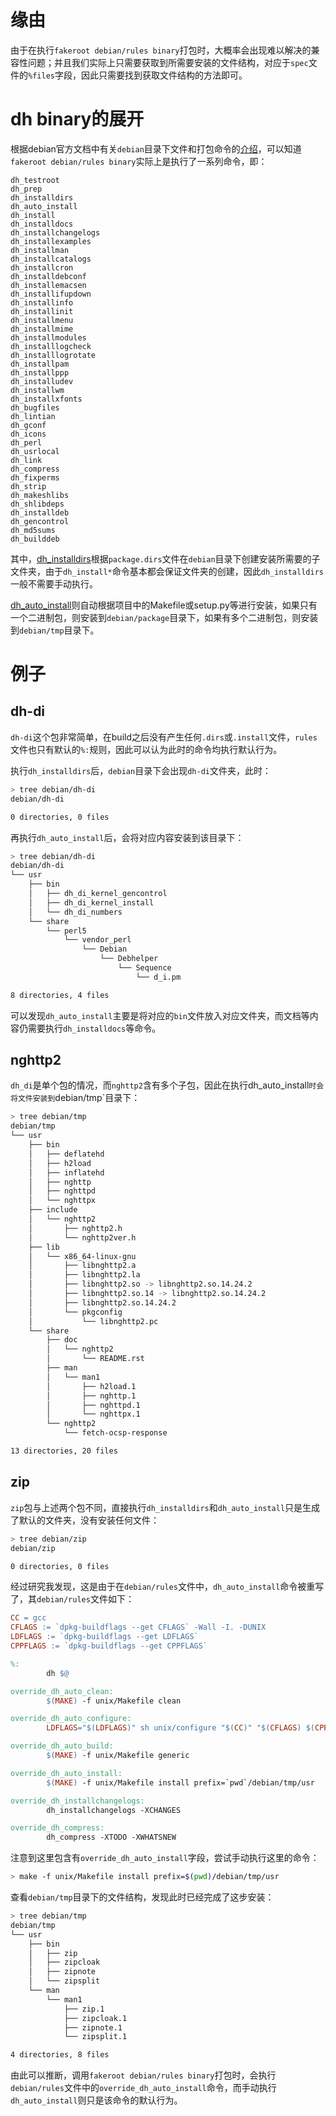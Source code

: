 # 缘由
由于在执行`fakeroot debian/rules binary`打包时，大概率会出现难以解决的兼容性问题；并且我们实际上只需要获取到所需要安装的文件结构，对应于`spec`文件的`%files`字段，因此只需要找到获取文件结构的方法即可。

# dh binary的展开
根据debian官方文档中有关`debian`目录下文件和打包命令的[介绍](https://www.debian.org/doc/manuals/maint-guide/dreq.zh-cn.html)，可以知道`fakeroot debian/rules binary`实际上是执行了一系列命令，即：
```
dh_testroot
dh_prep
dh_installdirs
dh_auto_install
dh_install
dh_installdocs
dh_installchangelogs
dh_installexamples
dh_installman
dh_installcatalogs
dh_installcron
dh_installdebconf
dh_installemacsen
dh_installifupdown
dh_installinfo
dh_installinit
dh_installmenu
dh_installmime
dh_installmodules
dh_installlogcheck
dh_installlogrotate
dh_installpam
dh_installppp
dh_installudev
dh_installwm
dh_installxfonts
dh_bugfiles
dh_lintian
dh_gconf
dh_icons
dh_perl
dh_usrlocal
dh_link
dh_compress
dh_fixperms
dh_strip
dh_makeshlibs
dh_shlibdeps
dh_installdeb
dh_gencontrol
dh_md5sums
dh_builddeb
```
其中，[dh_installdirs](https://manpages.debian.org/testing/debhelper/dh_installdirs.1.en.html)根据`package.dirs`文件在`debian`目录下创建安装所需要的子文件夹，由于`dh_install*`命令基本都会保证文件夹的创建，因此`dh_installdirs`一般不需要手动执行。

[dh_auto_install](https://manpages.debian.org/jessie/debhelper/dh_auto_install.1.en.html)则自动根据项目中的Makefile或setup.py等进行安装，如果只有一个二进制包，则安装到`debian/package`目录下，如果有多个二进制包，则安装到`debian/tmp`目录下。

# 例子
## dh-di
`dh-di`这个包非常简单，在build之后没有产生任何`.dirs`或`.install`文件，`rules`文件也只有默认的`%:`规则，因此可以认为此时的命令均执行默认行为。

执行`dh_installdirs`后，`debian`目录下会出现`dh-di`文件夹，此时：
```bash
> tree debian/dh-di
debian/dh-di

0 directories, 0 files
```
再执行`dh_auto_install`后，会将对应内容安装到该目录下：
```bash
> tree debian/dh-di
debian/dh-di
└── usr
    ├── bin
    │   ├── dh_di_kernel_gencontrol
    │   ├── dh_di_kernel_install
    │   └── dh_di_numbers
    └── share
        └── perl5
            └── vendor_perl
                └── Debian
                    └── Debhelper
                        └── Sequence
                            └── d_i.pm

8 directories, 4 files
```
可以发现`dh_auto_install`主要是将对应的`bin`文件放入对应文件夹，而文档等内容仍需要执行`dh_installdocs`等命令。

## nghttp2
`dh_di`是单个包的情况，而`nghttp2`含有多个子包，因此在执行dh_auto_install`时会将文件安装到`debian/tmp`目录下：
```bash
> tree debian/tmp  
debian/tmp
└── usr
    ├── bin
    │   ├── deflatehd
    │   ├── h2load
    │   ├── inflatehd
    │   ├── nghttp
    │   ├── nghttpd
    │   └── nghttpx
    ├── include
    │   └── nghttp2
    │       ├── nghttp2.h
    │       └── nghttp2ver.h
    ├── lib
    │   └── x86_64-linux-gnu
    │       ├── libnghttp2.a
    │       ├── libnghttp2.la
    │       ├── libnghttp2.so -> libnghttp2.so.14.24.2
    │       ├── libnghttp2.so.14 -> libnghttp2.so.14.24.2
    │       ├── libnghttp2.so.14.24.2
    │       └── pkgconfig
    │           └── libnghttp2.pc
    └── share
        ├── doc
        │   └── nghttp2
        │       └── README.rst
        ├── man
        │   └── man1
        │       ├── h2load.1
        │       ├── nghttp.1
        │       ├── nghttpd.1
        │       └── nghttpx.1
        └── nghttp2
            └── fetch-ocsp-response

13 directories, 20 files
```

## zip
`zip`包与上述两个包不同，直接执行`dh_installdirs`和`dh_auto_install`只是生成了默认的文件夹，没有安装任何文件：
```bash
> tree debian/zip
debian/zip

0 directories, 0 files
```
经过研究我发现，这是由于在`debian/rules`文件中，`dh_auto_install`命令被重写了，其`debian/rules`文件如下：
```makefile
CC = gcc
CFLAGS := `dpkg-buildflags --get CFLAGS` -Wall -I. -DUNIX
LDFLAGS := `dpkg-buildflags --get LDFLAGS`
CPPFLAGS := `dpkg-buildflags --get CPPFLAGS`

%:
        dh $@

override_dh_auto_clean:
        $(MAKE) -f unix/Makefile clean

override_dh_auto_configure:
        LDFLAGS="$(LDFLAGS)" sh unix/configure "$(CC)" "$(CFLAGS) $(CPPFLAGS)"

override_dh_auto_build:
        $(MAKE) -f unix/Makefile generic

override_dh_auto_install:
        $(MAKE) -f unix/Makefile install prefix=`pwd`/debian/tmp/usr

override_dh_installchangelogs:
        dh_installchangelogs -XCHANGES

override_dh_compress:
        dh_compress -XTODO -XWHATSNEW
```
注意到这里包含有`override_dh_auto_install`字段，尝试手动执行这里的命令：
```bash
> make -f unix/Makefile install prefix=$(pwd)/debian/tmp/usr
```
查看`debian/tmp`目录下的文件结构，发现此时已经完成了这步安装：
```bash
> tree debian/tmp 
debian/tmp
└── usr
    ├── bin
    │   ├── zip
    │   ├── zipcloak
    │   ├── zipnote
    │   └── zipsplit
    └── man
        └── man1
            ├── zip.1
            ├── zipcloak.1
            ├── zipnote.1
            └── zipsplit.1

4 directories, 8 files
```
由此可以推断，调用`fakeroot debian/rules binary`打包时，会执行`debian/rules`文件中的`override_dh_auto_install`命令，而手动执行`dh_auto_install`则只是该命令的默认行为。